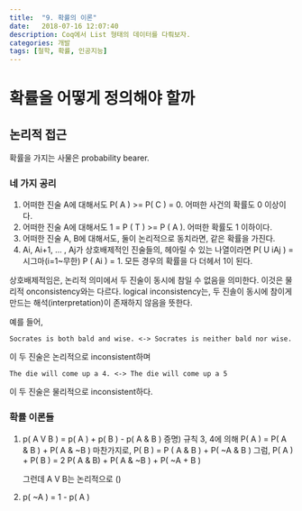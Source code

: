 ```yaml
---
title:  "9. 확률의 이론"
date:   2018-07-16 12:07:40
description: Coq에서 List 형태의 데이터를 다뤄보자.
categories: 개발
tags: [철학, 확률, 인공지능]
---
```

# 확률을 어떻게 정의해야 할까

## 논리적 접근

확률을 가지는 사물은 probability bearer.

### 네 가지 공리

1. 어떠한 진술 A에 대해서도 P( A ) >= P( C ) = 0. 어떠한 사건의 확률도 0 이상이다.
2. 어떠한 진술 A에 대해서도 1 = P ( T ) >= P ( A ). 어떠한 확률도 1 이하이다.
3. 어떠한 진술 A, B에 대해서도, 둘이 논리적으로 동치라면, 같은 확률을 가진다.
4. Ai, Ai+1, ... , Aj가 상호배제적인 진술들의, 헤아릴 수 있는 나열이라면 P( U iAj ) = 시그마(i=1~무한) P ( Ai ) = 1. 모든 경우의 확률을 다 더헤서 1이 된다.

상호배제적임은, 논리적 의미에서 두 진술이 동시에 참일 수 없음을 의미한다. 이것은 물리적 onconsistency와는 다르다. logical inconsistency는, 두 진솔이 동시에 참이게 만드는 해석(interpretation)이 존재하지 않음을 뜻한다.

예를 들어,

```
Socrates is both bald and wise. <-> Socrates is neither bald nor wise.
```

이 두 진술은 논리적으로 inconsistent하며

```
The die will come up a 4. <-> The die will come up a 5
```

이 두 진술은 물리적으로 inconsistent하다.

### 확률 이론들

1. p( A V B ) = p( A ) + p( B ) - p( A & B )
   증명)
   규칙 3, 4에 의해 P( A ) = P( A & B ) + P( A & ~B )
   마찬가지로, P( B ) = P ( A & B ) + P( ~A & B )
   그럼, P( A ) + P( B ) = 2 P( A & B) + P( A & ~B ) + P( ~A + B )

   그런데 A V B는 논리적으로 ()
   

2. p( ~A ) = 1 - p( A )